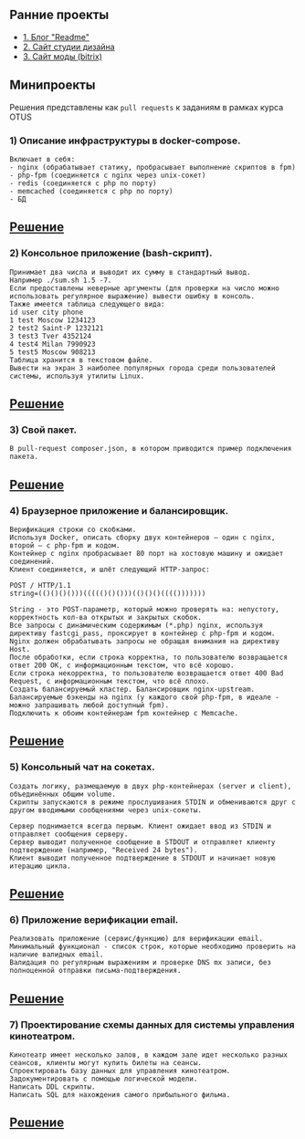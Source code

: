 ## Ранние проекты  
- [1. Блог "Readme"](https://github.com/EvgenyRomanov/readme.git)  
- [2. Сайт студии дизайна](https://github.com/EvgenyRomanov/studio_website.git)  
- [3. Сайт моды (bitrix)](https://github.com/EvgenyRomanov/bitrix.git)  

## Минипроекты 
Решения представлены как `pull requests` к заданиям в рамках курса OTUS  
### 1)  Описание инфраструктуры в docker-compose.
    Включает в себя:
    - nginx (обрабатывает статику, пробрасывает выполнение скриптов в fpm)
    - php-fpm (соединяется с nginx через unix-сокет)
    - redis (соединяется с php по порту)
    - memcached (соединяется с php по порту)
    - БД  
   [**Решение**](https://github.com/otusteamedu/PHP_2023/pull/412)  
   ---  

### 2) Консольное приложение (bash-скрипт).
    Принимает два числа и выводит их сумму в стандартный вывод.  
    Например ./sum.sh 1.5 -7.  
    Если предоставлены неверные аргументы (для проверки на число можно использовать регулярное выражение) вывести ошибку в консоль.  
    Также имеется таблица следующего вида:  
    id user city phone
    1 test Moscow 1234123  
    2 test2 Saint-P 1232121  
    3 test3 Tver 4352124  
    4 test4 Milan 7990923  
    5 test5 Moscow 908213  
    Таблица хранится в текстовом файле.
    Вывести на экран 3 наиболее популярных города среди пользователей системы, используя утилиты Linux.  
[**Решение**](https://github.com/otusteamedu/PHP_2023/pull/446)
--- 

### 3) Свой пакет.  
    В pull-request composer.json, в котором приводится пример подключения пакета.  
[**Решение**](https://github.com/otusteamedu/PHP_2023/pull/488)
--- 

### 4) Браузерное приложение и балансировщик.
    Верификация строки со скобками.  
    Используя Docker, описать сборку двух контейнеров – один с nginx, второй – с php-fpm и кодом.  
    Контейнер с nginx пробрасывает 80 порт на хостовую машину и ожидает соединений.
    Клиент соединяется, и шлёт следующий HTTP-запрос:  

    POST / HTTP/1.1  
    string=(()()()()))((((()()()))(()()()(((()))))))  
    
    String - это POST-параметр, который можно проверять на: непустоту, корректность кол-ва открытых и закрытых скобок.
    Все запросы с динамическим содержимым (*.php) nginx, используя директиву fastcgi_pass, проксирует в контейнер с php-fpm и кодом.
    Nginx должен обрабатывать запросы не обращая внимания на директиву Host.  
    После обработки, если строка корректна, то пользователю возвращается ответ 200 OK, с информационным текстом, что всё хорошо.  
    Если строка некорректна, то пользователю возвращается ответ 400 Bad Request, с информационным текстом, что всё плохо.  
    Создать балансируемый кластер. Балансировщик nginx-upstream. Балансируемые бэкенды на nginx (у каждого свой php-fpm, в идеале - можно запрашивать любой доступный fpm).  
    Подключить к обоим контейнерам fpm контейнер с Memcache.
 [**Решение**](https://github.com/otusteamedu/PHP_2023/pull/492)
---   

### 5)  Консольный чат на сокетах.  
    Создать логику, размещаемую в двух php-контейнерах (server и client), объединённых общим volume.  
    Скрипты запускаются в режиме прослушивания STDIN и обмениваются друг с другом вводимыми сообщениями через unix-сокеты.  
    
    Cервер поднимается всегда первым. Клиент ожидает ввод из STDIN и отправляет сообщения серверу.  
    Сервер выводит полученное сообщение в STDOUT и отправляет клиенту подтверждение (например, "Received 24 bytes").  
    Клиент выводит полученное подтверждение в STDOUT и начинает новую итерацию цикла.  
 [**Решение**](https://github.com/otusteamedu/PHP_2023/pull/520)
---   

### 6)  Приложение верификации email.  
    Реализовать приложение (сервис/функцию) для верификации email.
    Минимальный функционал - список строк, которые необходимо проверить на наличие валидных email.
    Валидация по регулярным выражениям и проверке DNS mx записи, без полноценной отправки письма-подтверждения.  
 [**Решение**](https://github.com/otusteamedu/PHP_2023/pull/528)
--- 
    
### 7) Проектирование схемы данных для системы управления кинотеатром.  
    Кинотеатр имеет несколько залов, в каждом зале идет несколько разных сеансов, клиенты могут купить билеты на сеансы.
    Спроектировать базу данных для управления кинотеатром.
    Задокументировать с помощью логической модели.
    Написать DDL скрипты.
    Написать SQL для нахождения самого прибыльного фильма.

 [**Решение**](https://github.com/otusteamedu/PHP_2023/pull/542)
--- 
